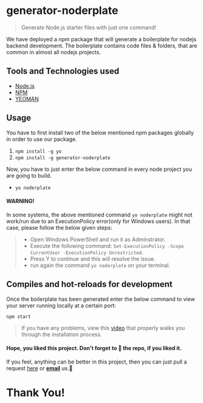 # generator-noderplate

> Generate Node.js starter files with just one command!

We have deployed a npm package that will generate a boilerplate for nodejs backend development. The boilerplate contains code files & folders, that are common in almost all nodejs projects.

## Tools and Technologies used

- [Node.js](https://nodejs.org/en/)
- [NPM](https://www.npmjs.com/)
- [YEOMAN](https://yeoman.io/)

## Usage

You have to first install two of the below mentioned npm packages globally in order to use our package.

1. `npm install -g yo`
2. `npm install -g generator-noderplate`

Now, you have to just enter the below command in every node project you are going to build.
- `yo noderplate`

#### WARNING! 
In some systems, the above mentioned command `yo noderplate` might not work/run due to an ExecutionPolicy error(only for Windows users).
In that case, please follow the below given steps:
> - Open Windows PowerShell and run it as Adminstrator.
> - Execute the following command: `Set-ExecutionPolicy -Scope CurrentUser -ExecutionPolicy Unrestricted`.
> - Press Y to continue and this will resolve the issue.
> - run again the command `yo noderplate` on your terminal.

## Compiles and hot-reloads for development
Once the boilerplate has been generated enter the below command to view your server running locally at a certain port:
```
npm start
```

> If you have any problems, view this [video](https://drive.google.com/file/d/1dOTIIFpu9O7GeXyVd9riPHXkr5D2lk8c/view) that properly walks you through the installation process.

#### Hope, you liked this project. Don't forget to 🌟 the repo, if you liked it.
If you feel, anything can be better in this project, then you can just pull a request [here](https://github.com/SamarjeetBanik/generator-nodejs-boilerplate/issues/new) or <a href="mailto:teamnameerror@gmail.com"><b>email</b></a> us.🙂

# Thank You!
